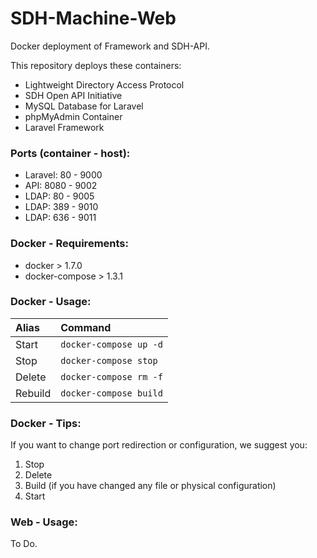 # SDH-Machine-Web

Docker deployment of Framework and SDH-API.

This repository deploys these containers:
* Lightweight Directory Access Protocol
* SDH Open API Initiative
* MySQL Database for Laravel
* phpMyAdmin Container
* Laravel Framework

### Ports (container - host):
* Laravel: 80 - 9000
* API: 8080 - 9002
* LDAP: 80 - 9005
* LDAP: 389 - 9010
* LDAP: 636 - 9011

### Docker - Requirements:

* docker > 1.7.0
* docker-compose > 1.3.1

### Docker - Usage:

|Alias|Command|
|:---------|:----------|
|Start|```docker-compose up -d```|
|Stop|```docker-compose stop```|
|Delete|```docker-compose rm -f```|
|Rebuild|```docker-compose build```|

### Docker - Tips:

If you want to change port redirection or configuration, we suggest you:

1. Stop
2. Delete
3. Build (if you have changed any file or physical configuration)
4. Start

### Web - Usage:

To Do.
